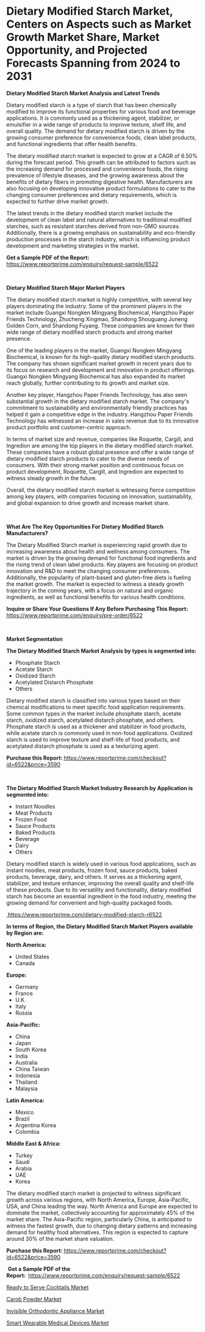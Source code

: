 <p><h1>Dietary Modified Starch Market, Centers on Aspects such as Market Growth Market Share, Market Opportunity, and Projected Forecasts Spanning from 2024 to 2031</h1></p><p><strong>Dietary Modified Starch Market Analysis and Latest Trends</strong></p>
<p><p>Dietary modified starch is a type of starch that has been chemically modified to improve its functional properties for various food and beverage applications. It is commonly used as a thickening agent, stabilizer, or emulsifier in a wide range of products to improve texture, shelf life, and overall quality. The demand for dietary modified starch is driven by the growing consumer preference for convenience foods, clean label products, and functional ingredients that offer health benefits.</p><p>The dietary modified starch market is expected to grow at a CAGR of 6.50% during the forecast period. This growth can be attributed to factors such as the increasing demand for processed and convenience foods, the rising prevalence of lifestyle diseases, and the growing awareness about the benefits of dietary fibers in promoting digestive health. Manufacturers are also focusing on developing innovative product formulations to cater to the changing consumer preferences and dietary requirements, which is expected to further drive market growth.</p><p>The latest trends in the dietary modified starch market include the development of clean label and natural alternatives to traditional modified starches, such as resistant starches derived from non-GMO sources. Additionally, there is a growing emphasis on sustainability and eco-friendly production processes in the starch industry, which is influencing product development and marketing strategies in the market.</p></p>
<p><strong>Get a Sample PDF of the Report:&nbsp;</strong> <a href="https://www.reportprime.com/enquiry/request-sample/6522">https://www.reportprime.com/enquiry/request-sample/6522</a></p>
<p>&nbsp;</p>
<p><strong>Dietary Modified Starch Major Market Players</strong></p>
<p><p>The dietary modified starch market is highly competitive, with several key players dominating the industry. Some of the prominent players in the market include Guangxi Nongken Mingyang Biochemical, Hangzhou Paper Friends Technology, Zhucheng Xingmao, Shandong Shouguang Juneng Golden Corn, and Shandong Fuyang. These companies are known for their wide range of dietary modified starch products and strong market presence.</p><p>One of the leading players in the market, Guangxi Nongken Mingyang Biochemical, is known for its high-quality dietary modified starch products. The company has shown significant market growth in recent years due to its focus on research and development and innovation in product offerings. Guangxi Nongken Mingyang Biochemical has also expanded its market reach globally, further contributing to its growth and market size.</p><p>Another key player, Hangzhou Paper Friends Technology, has also seen substantial growth in the dietary modified starch market. The company's commitment to sustainability and environmentally friendly practices has helped it gain a competitive edge in the industry. Hangzhou Paper Friends Technology has witnessed an increase in sales revenue due to its innovative product portfolio and customer-centric approach.</p><p>In terms of market size and revenue, companies like Roquette, Cargill, and Ingredion are among the top players in the dietary modified starch market. These companies have a robust global presence and offer a wide range of dietary modified starch products to cater to the diverse needs of consumers. With their strong market position and continuous focus on product development, Roquette, Cargill, and Ingredion are expected to witness steady growth in the future.</p><p>Overall, the dietary modified starch market is witnessing fierce competition among key players, with companies focusing on innovation, sustainability, and global expansion to drive growth and increase market share.</p></p>
<p>&nbsp;</p>
<p><strong>What Are The Key Opportunities For Dietary Modified Starch Manufacturers?</strong></p>
<p><p>The Dietary Modified Starch market is experiencing rapid growth due to increasing awareness about health and wellness among consumers. The market is driven by the growing demand for functional food ingredients and the rising trend of clean label products. Key players are focusing on product innovation and R&D to meet the changing consumer preferences. Additionally, the popularity of plant-based and gluten-free diets is fueling the market growth. The market is expected to witness a steady growth trajectory in the coming years, with a focus on natural and organic ingredients, as well as functional benefits for various health conditions.</p></p>
<p><strong>Inquire or Share Your Questions If Any Before Purchasing This Report:</strong> <a href="https://www.reportprime.com/enquiry/pre-order/6522">https://www.reportprime.com/enquiry/pre-order/6522</a></p>
<p>&nbsp;</p>
<p><strong>Market Segmentation</strong></p>
<p><strong>The Dietary Modified Starch Market Analysis by types is segmented into:</strong></p>
<p><ul><li>Phosphate Starch</li><li>Acetate Starch</li><li>Oxidized Starch</li><li>Acetylated Distarch Phosphate</li><li>Others</li></ul></p>
<p><p>Dietary modified starch is classified into various types based on their chemical modifications to meet specific food application requirements. Some common types in the market include phosphate starch, acetate starch, oxidized starch, acetylated distarch phosphate, and others. Phosphate starch is used as a thickener and stabilizer in food products, while acetate starch is commonly used in non-food applications. Oxidized starch is used to improve texture and shelf-life of food products, and acetylated distarch phosphate is used as a texturizing agent.</p></p>
<p><strong>Purchase this Report:&nbsp;</strong><a href="https://www.reportprime.com/checkout?id=6522&price=3590">https://www.reportprime.com/checkout?id=6522&price=3590</a></p>
<p>&nbsp;</p>
<p><strong>The Dietary Modified Starch Market Industry Research by Application is segmented into:</strong></p>
<p><ul><li>Instant Noodles</li><li>Meat Products</li><li>Frozen Food</li><li>Sauce Products</li><li>Baked Products</li><li>Beverage</li><li>Dairy</li><li>Others</li></ul></p>
<p><p>Dietary modified starch is widely used in various food applications, such as instant noodles, meat products, frozen food, sauce products, baked products, beverage, dairy, and others. It serves as a thickening agent, stabilizer, and texture enhancer, improving the overall quality and shelf-life of these products. Due to its versatility and functionality, dietary modified starch has become an essential ingredient in the food industry, meeting the growing demand for convenient and high-quality packaged foods.</p></p>
<p><a href="https://www.reportprime.com/dietary-modified-starch-r6522">&nbsp;https://www.reportprime.com/dietary-modified-starch-r6522</a></p>
<p><strong>In terms of Region, the Dietary Modified Starch Market Players available by Region are:</strong></p>
<p>
    <p> <strong> North America: </strong>
        <ul>
            <li>United States</li>
            <li>Canada</li>
        </ul>
        </p> 
    <p> <strong> Europe: </strong>
        <ul>
            <li>Germany</li>
            <li>France</li>
            <li>U.K.</li>
            <li>Italy</li>
            <li>Russia</li>
        </ul>
        </p> 
    <p> <strong> Asia-Pacific: </strong>
        <ul>
            <li>China</li>
            <li>Japan</li>
            <li>South Korea</li>
            <li>India</li>
            <li>Australia</li>
            <li>China Taiwan</li>
            <li>Indonesia</li>
            <li>Thailand</li>
            <li>Malaysia</li>
        </ul>
        </p> 
    <p> <strong> Latin America: </strong>
        <ul>
            <li>Mexico</li>
            <li>Brazil</li>
            <li>Argentina Korea</li>
            <li>Colombia</li>
        </ul>
        </p> 
    <p> <strong> Middle East & Africa: </strong>
        <ul>
            <li>Turkey</li>
            <li>Saudi</li>
            <li>Arabia</li>
            <li>UAE</li>
            <li>Korea</li>
        </ul>
    </p>
    </p>
<p><p>The dietary modified starch market is projected to witness significant growth across various regions, with North America, Europe, Asia-Pacific, USA, and China leading the way. North America and Europe are expected to dominate the market, collectively accounting for approximately 45% of the market share. The Asia-Pacific region, particularly China, is anticipated to witness the fastest growth, due to changing dietary patterns and increasing demand for healthy food alternatives. This region is expected to capture around 30% of the market share valuation.</p></p>
<p><strong>Purchase this Report: </strong><a href="https://www.reportprime.com/checkout?id=6522&price=3590">https://www.reportprime.com/checkout?id=6522&price=3590</a></p>
<p>&nbsp;<strong>Get a Sample PDF of the Report:&nbsp;&nbsp;</strong><a href="https://www.reportprime.com/enquiry/request-sample/6522">https://www.reportprime.com/enquiry/request-sample/6522</a></p>
<p><strong></strong></p>
<p><p><a href="https://github.com/dmmanir420/Market-Research-Report-List-1/blob/main/ready-to-serve-cocktails-market.md">Ready to Serve Cocktails Market</a></p><p><a href="https://github.com/susanjprice2023/Market-Research-Report-List-2/blob/main/carob-powder-market.md">Carob Powder Market</a></p><p><a href="https://issuu.com/reportprime-2/docs/invisible-orthodontic-appliance-market-size-2030.p">Invisible Orthodontic Appliance Market</a></p><p><a href="https://issuu.com/reportprime-2/docs/smart-wearable-medical-devices-market-size-2030.pp">Smart Wearable Medical Devices Market</a></p></p>
